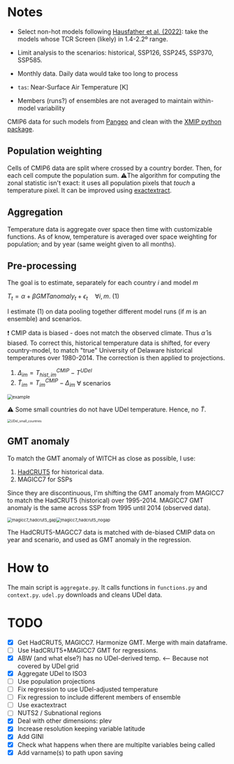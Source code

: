 # Notes

+ Select non-hot models following [Hausfather et al. (2022)](https://www.nature.com/articles/d41586-022-01192-2): take the models whose TCR Screen (likely) in 1.4-2.2º range.

+ Limit analysis to the scenarios: historical, SSP126, SSP245, SSP370, SSP585.
+ Monthly data. Daily data would take too long to process
+ `tas`: Near-Surface Air Temperature [K]
+ Members (runs?) of ensembles are not averaged to maintain within-model variability

CMIP6 data for such models from [Pangeo](https://gallery.pangeo.io/repos/pangeo-gallery/cmip6/intake_ESM_example.html) and clean with the [XMIP python package](https://cmip6-preprocessing.readthedocs.io/en/latest/tutorial.html).

## Population weighting

Cells of CMIP6 data are split where crossed by a country border. Then, for each cell compute the population sum. ⚠️The algorithm for computing the zonal statistic isn't exact: it uses all population pixels that *touch* a temperature pixel. It can be improved using [exactextract](https://github.com/isciences/exactextract).

## Aggregation

Temperature data is aggregate over space then time with customizable functions. As of know, temperature is averaged over space weighting for population; and by year (same weight given to all months).

## Pre-processing

The goal is to estimate, separately for each country $i$ and model $m$

$T_{t} = \alpha + \beta GMTanomaly_t + \epsilon_t \quad \forall i,m$. (1)

I estimate (1) on data pooling together different model runs (if $m$ is an ensemble) and scenarios.

❗ CMIP data is biased - does not match the observed climate. Thus  $\hat{\alpha}$  is biased. To correct this, historical temperature data is shifted, for every country-model, to match "true" University of Delaware historical temperatures over 1980-2014. The correction is then applied to projections.

1. $\Delta_{im} = T^{CMIP}_{hist,im} - T^{UDel}$
2. $\widetilde{T}_{im} = T^{CMIP}_{im} - \Delta_{im}$ $\forall$ scenarios

<img src="C:\Users\Granella\Dropbox (CMCC)\PhD\Research\impacts\img\diagnostics\example.png" alt="example" style="zoom:72%;" />

⚠️ Some small countries do not have UDel temperature. Hence, no $\widetilde{T}$. 

<img src="C:\Users\Granella\Dropbox (CMCC)\PhD\Research\impacts\img\diagnostics\UDel_small_countries.png" alt="UDel_small_countries" style="zoom:50%;" />

## GMT anomaly

To match the GMT anomaly of WITCH as close as possible, I use:

1. [HadCRUT5](https://crudata.uea.ac.uk/cru/data/temperature/) for historical data.
2. MAGICC7 for SSPs

Since they are discontinuous, I'm shifting the GMT anomaly from MAGICC7 to match the HadCRUT5 (historical) over 1995-2014.  MAGICC7 GMT anomaly is the same across SSP from 1995 until 2014 (observed data).

<img src="C:\Users\Granella\Dropbox (CMCC)\PhD\Research\impacts\img\diagnostics\magicc7_hadcrut5_gap.png" alt="magicc7_hadcrut5_gap" style="zoom:67%;" /><img src="C:\Users\Granella\Dropbox (CMCC)\PhD\Research\impacts\img\diagnostics\magicc7_hadcrut5_nogap.png" alt="magicc7_hadcrut5_nogap" style="zoom:67%;" />

The HadCRUT5-MAGCC7 data is matched with de-biased CMIP data on year and scenario, and used as GMT anomaly in the regression. 







# How to

The main script is `aggregate.py`. It calls functions in `functions.py` and `context.py`.  `udel.py` downloads and cleans UDel data.

# TODO
+ [x] Get HadCRUT5, MAGICC7. Harmonize GMT. Merge with main dataframe.
+ [ ] Use HadCRUT5+MAGICC7 GMT for regressions.
+ [x] ABW (and what else?) has no UDel-derived temp. <-- Because  not covered by UDel grid
+ [x] Aggregate UDel to ISO3
+ [ ] Use population projections
+ [ ] Fix regression to use UDel-adjusted temperature
+ [ ] Fix regression to include different members of ensemble
+ [ ] Use exactextract
+ [ ] NUTS2 / Subnational regions
+ [x] Deal with other dimensions: plev
+ [x] Increase resolution keeping variable latitude
+ [x] Add GINI
+ [x] Check what happens when there are multiplte variables being called
+ [x] Add varname(s) to path upon saving